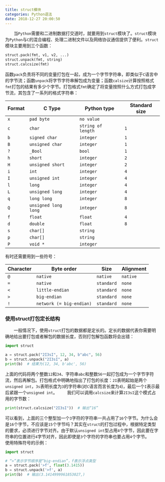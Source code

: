 ```yaml
---
title: struct模块
categories: Python语法
date: 2018-12-27 20:00:50
---
```

&emsp;&emsp;当`Python`需要和二进制数据打交道时，就要用到`struct`模块了。`struct`模块为`Python`与`C`的混合编程、处理二进制文件以及网络协议通信提供了便利。`struct`模块主要用到三个函数：<!--more-->

``` python
struct.pack(fmt, v1, v2, ...)
struct.unpack(fmt, string)
struct.calcsize(fmt)
```

函数`pack`负责将不同的变量打包在一起，成为一个字节字符串，即类似于`C`语言中的字节流；函数`unpack`将字节字符串解包成为变量；函数`calsize`计算按照格式`fmt`打包的结果有多少个字节。打包格式`fmt`确定了将变量按照什么方式打包成字节流，其包含了一系列的格式字符串：

Format | C Type               | Python type        | Standard size
-------|----------------------|--------------------|--------------
`x`    | `pad byte`           | `no value`         |
`c`    | `char`               | `string of length` | `1`
`b`    | `signed char`        | `integer`          | `1`
`B`    | `unsigned char`      | `integer`          | `1`
`?`    | `_Bool`              | `bool`             | `1`
`h`    | `short`              | `integer`          | `2`
`H`    | `unsigned short`     | `integer`          | `2`
`i`    | `int`                | `integer`          | `4`
`I`    | `unsigned int`       | `integer`          | `4`
`l`    | `long`               | `integer`          | `4`
`L`    | `unsigned long`      | `integer`          | `4`
`q`    | `long long`          | `integer`          | `8`
`Q`    | `unsigned long long` | `integer`          | `8`
`f`    | `float`              | `float`            | `4`
`d`    | `double`             | `float`            | `8`
`s`    | `char[]`             | `string`           |
`p`    | `char[]`             | `string`           |
`P`    | `void *`             | `integer`          |

有时还需要用到一些符号：

Character | Byte order               | Size       | Alignment
----------|--------------------------|------------|----------
`@`       | `native`                 | `native`   | `native`
`=`       | `native`                 | `standard` | `none`
`<`       | `little-endian`          | `standard` | `none`
`>`       | `big-endian`             | `standard` | `none`
`!`       | `network (= big-endian)` | `standard` | `none`

### 使用struct打包定长结构

&emsp;&emsp;一般情况下，使用`struct`打包的数据都是定长的。定长的数据代表你需要明确地给出要打包或者解包的数据长度，否则打包解包函数将会出错：

``` python
import struct

a = struct.pack("2I3sI", 12, 34, b"abc", 56)
b = struct.unpack("2I3sI", a)
print(b)  # 结果为(12, 34, b'abc', 56)
```

上面的代码将两个整数`12`和`34`、字符串`abc`和整数`56`一起打包成为一个字节字符流，然后再解包。打包格式中明确地指出了打包的长度：`2I`表明起始是两个`unsigned int`，`3s`表明长度为`3`的字符串(对`C`语言而言长度为`4`)，最后一个`I`表示最后紧跟一个`unsigned int`。
&emsp;&emsp;我们可以调用`calcsize`来计算`2I3sI`这个模式占用的字节数：

``` python
print(struct.calcsize("2I3sI"))  # 输出“16”
```

可以看到，上面的三个整型加一个`3`字符的字符串一共占用了`16`个字节。为什么会是`16`个字节，不应该是`15`个字节吗？其实在`struct`的打包过程中，根据特定类型的要求，必须进行字节对齐。由于默认`unsigned int`型占用`4`个字节，因此要在字符串的位置进行`4`字节对齐，因此即使是`3`个字符的字符串也要占用`4`个字节。
&emsp;&emsp;使用特殊符号的示例：

``` python
import struct

# “>”表示字节顺序是“big-endian”，f表示浮点类型
a = struct.pack('>f', float(3.1415))
b = struct.unpack('>f', a)
print(b)  # 输出(3.1414999961853027,)
```